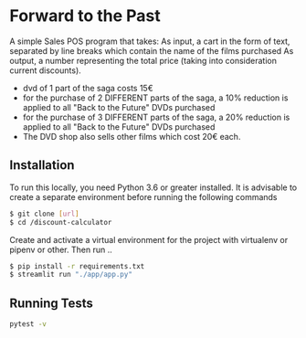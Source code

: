 # Forward to the Past
A simple Sales POS program that takes:
As input, a cart in the form of text, separated by line breaks which contain the name of the films purchased
As output, a number representing the total price (taking into consideration current discounts).

- dvd of 1 part of the saga costs 15€
- for the purchase of 2 DIFFERENT parts of the saga, a 10% reduction is applied to all "Back to the Future" DVDs purchased
- for the purchase of 3 DIFFERENT parts of the saga, a 20% reduction is applied to all "Back to the Future" DVDs purchased
- The DVD shop also sells other films which cost 20€ each.

## Installation
To run this locally, you need Python 3.6 or greater installed. It is advisable to create a separate environment before running the following commands
```sh
$ git clone [url]
$ cd /discount-calculator
```
Create and activate a virtual environment for the project with virtualenv or pipenv or other. Then run ..
```sh
$ pip install -r requirements.txt
$ streamlit run "./app/app.py"
```

## Running Tests
```sh
pytest -v
```